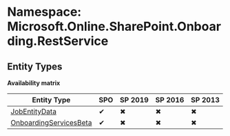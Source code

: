# Namespace: Microsoft.Online.SharePoint.Onboarding.RestService
## Entity Types

**Availability matrix**

Entity Type | SPO | SP 2019 | SP 2016 | SP 2013
----------|-----|---------|---------|--------
[JobEntityData](./EntityTypes/JobEntityData) | ✔ | ✖ | ✖ | ✖
[OnboardingServicesBeta](./EntityTypes/OnboardingServicesBeta) | ✔ | ✖ | ✖ | ✖
